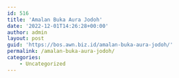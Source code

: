 ```yaml
---
id: 516
title: 'Amalan Buka Aura Jodoh'
date: '2022-12-01T14:26:28+00:00'
author: admin
layout: post
guid: 'https://bos.awn.biz.id/amalan-buka-aura-jodoh/'
permalink: /amalan-buka-aura-jodoh/
categories:
    - Uncategorized
---
```


